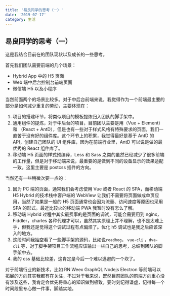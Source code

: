 ```yaml
---
title: '易良同学的思考（一）'
date: '2019-07-17'
category: 生活
---
```


## 易良同学的思考（一）

这是我结合目前在的团队现状以及成长的一些思考。

首先我们团队需要前端的几个场景：

- Hybrid App 中的 H5 页面
- Web 端中后台控制台前端页面
- 微信端 H5 以及小程序

当然前面两个的场景比较多。对于中后台前端来说，我觉得作为一个前端最主要的部分是如何减少重复的劳动，主要体现在：

1. 项目的搭建环节，将类似项目的模板提炼归入团队的脚手架中。
2. 通用组件的提炼，对于中后台的项目，目前团队主要是用（Vue + Element） 和 （React + AntD），但是也有一些对于样式风格有特殊要求的页面，我们一直苦于没有好的组件库。这个环节上的积累，我觉得最好是基于 AntD 的 API，创建自己团队的 UI 组件库，因为在前端行业里，AntD 可以说是做的最优秀的 React 组件库了。
3. 移动端 H5 页面的样式预编译，Less 和 Sass 之类的虽然已经减少了很多前端的工作量，但是对于移动端来说，最重要的是做到不同的设备显示的效果适配一致。这里主要是 postcss 插件的方向。

当然还有一些稍微次要一点的：

1. 因为 PC 端的页面，通常我们会考虑使用 Vue 或者 React 的 SPA，而移动端 H5 Hybrid 的技术栈中客户端的 WebView 让我们不需要将页面做成单页应用，当然了如果是一般的 H5 页面通常也会因为流量、访问速度等原因也采用 SPA 的形式。最近比较火的移动端 PWA 我暂时没有怎么了解。
2. 移动端 Hybrid 过程中其实最费事的是页面的调试，可能会需要用到 nginx，Fiddler，charles 各种代理才可以，虽然其实原理上并不理解，也不是太难上手，但我还是觉得这个调试过程有点偏烦了。优化 h5 调试也是我之后应该深入的地方。
3. 这段时间我抽空看了一些脚手架的源码，比如说`roadhog`， `vue-cli` ，`dva-cli` 等，对于脚手架项目工作流程应该输出一些自己的思考，总结到团队的脚手架中去。
4. 我的 css 基础比较差，这肯定是今后一个难以逃避的一个坎了。

对于前端行业的新技术，比如 RN Weex GraphQL Nodejs Electron 等前端可以拓展的方向其实我都有在关注，不过对于我来说，既然目前团队的前端方向重心没有涉及这些，我肯定会优先将重心的知识做到极致，要时刻记得谦虚，记得每一个时间段里专心做一件事，脚踏实地。
